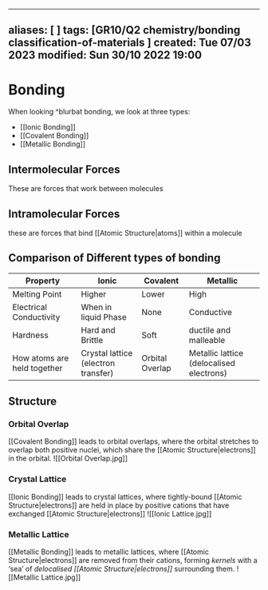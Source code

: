 

---
aliases: [ ]
tags: [GR10/Q2 chemistry/bonding classification-of-materials ]
created: Tue 07/03 2023
modified: Sun 30/10 2022 19:00
---
# Bonding
When looking  ^blurbat bonding, we look at three types:
- [[Ionic Bonding]]
- [[Covalent Bonding]]
- [[Metallic Bonding]]

## Intermolecular Forces
These are forces that work between molecules

## Intramolecular Forces
these are forces that bind [[Atomic Structure|atoms]] within a molecule

## Comparison of Different types of bonding
| Property                    | Ionic                               | Covalent        | Metallic                                 |
| --------------------------- | ----------------------------------- | --------------- | ---------------------------------------- |
| Melting Point               | Higher                              | Lower           | High                                     |
| Electrical Conductivity     | When in liquid Phase                | None            | Conductive                               |
| Hardness                    | Hard and Brittle                    | Soft            | ductile and malleable                    |
| How atoms are held together | Crystal lattice (electron transfer) | Orbital Overlap | Metallic lattice (delocalised electrons) |

## Structure
### Orbital Overlap
[[Covalent Bonding]] leads to orbital overlaps, where the orbital stretches to overlap both positive nuclei, which share the [[Atomic Structure|electrons]] in the orbital. 
![[Orbital Overlap.jpg]]
### Crystal Lattice
[[Ionic Bonding]] leads to crystal lattices, where tightly-bound [[Atomic Structure|electrons]] are held in place by positive cations that have exchanged [[Atomic Structure|electrons]]
![[Ionic Lattice.jpg]]
### Metallic Lattice
[[Metallic Bonding]] leads to metallic lattices, where [[Atomic Structure|electrons]] are removed from their cations, forming *kernels* with a ‘sea’ of *delocalised [[Atomic Structure|electrons]]* surrounding them. 
![[Metallic Lattice.jpg]]
